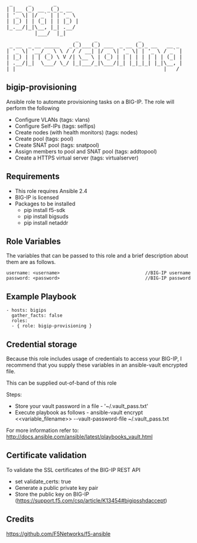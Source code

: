 <pre>
 _     _       _                                        
| |__ (_) __ _(_)_ __                                   
| '_ \| |/ _` | | '_ \                                  
| |_) | | (_| | | |_) |                                 
|_.__/|_|\__, |_| .__/                                  
         |___/  |_|                                     
                      _     _             _             
 _ __  _ __ _____   _(_)___(_) ___  _ __ (_)_ __   __ _ 
| '_ \| '__/ _ \ \ / / / __| |/ _ \| '_ \| | '_ \ / _` |
| |_) | | | (_) \ V /| \__ \ | (_) | | | | | | | | (_| |
| .__/|_|  \___/ \_/ |_|___/_|\___/|_| |_|_|_| |_|\__, |
|_|                                               |___/ 
</pre>

## bigip-provisioning 
Ansible role to automate provisioning tasks on a BIG-IP. 
The role will perform the following
* Configure VLANs                        (tags: vlans)
* Configure Self-IPs                     (tags: selfips)
* Create nodes (with health monitors)    (tags: nodes)
* Create pool                            (tags: pool)
* Create SNAT pool                       (tags: snatpool)
* Assign members to pool and SNAT pool   (tags: addtopool)
* Create a HTTPS virtual server          (tags: virtualserver)

## Requirements
* This role requires Ansible 2.4
* BIG-IP is licensed
* Packages to be installed
  - pip install f5-sdk
  - pip install bigsuds
  - pip install netaddr

## Role Variables
The variables that can be passed to this role and a brief description about them are as follows.

```
username: <username>                                //BIG-IP username
password: <password>                                //BIG-IP password

```

## Example Playbook
```
- hosts: bigips
  gather_facts: false
  roles:
  - { role: bigip-provisioning }

```

## Credential storage

Because this role includes usage of credentials to access your BIG-IP, I recommend that you supply these variables in an ansible-vault encrypted file.

This can be supplied out-of-band of this role

Steps:
- Store your vault password in a file - '~/.vault_pass.txt'
- Execute playbook as follows - ansible-vault encrypt <<variable_filename>> --vault-password-file ~/.vault_pass.txt

For more information refer to: http://docs.ansible.com/ansible/latest/playbooks_vault.html

## Certificate validation
To validate the SSL certificates of the BIG-IP REST API
- set validate_certs: true
- Generate a public private key pair
- Store the public key on BIG-IP (https://support.f5.com/csp/article/K13454#bigipsshdaccept)

## Credits
https://github.com/F5Networks/f5-ansible
